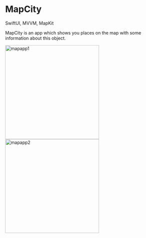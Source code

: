 # MapCity
SwiftUI, MVVM, MapKit

MapCity is an app which shows you places on the map with some information about this object.
<p float='left'>
  <img width="300" alt="mapapp1" src="https://user-images.githubusercontent.com/107407005/218708211-1b7f901e-b2d6-42e5-817d-ff9c6cb7e950.png">
  <img width="300" alt="mapapp2" src="https://user-images.githubusercontent.com/107407005/218708236-68000aa9-23ad-41f8-b125-905d96f8857c.png">
</p>


